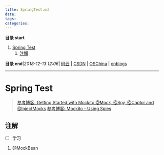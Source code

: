 ```yaml
---
title: SpringTest.md
date: 
tags: 
categories: 
---
```


**目录 start**
 
1. [Spring Test](#spring-test)
    1. [注解](#注解)

**目录 end**|_2018-12-13 12:06_| [码云](https://gitee.com/gin9) | [CSDN](http://blog.csdn.net/kcp606) | [OSChina](https://my.oschina.net/kcp1104) | [cnblogs](http://www.cnblogs.com/kuangcp)
****************************************
# Spring Test

> [参考博客: Getting Started with Mockito @Mock, @Spy, @Captor and @InjectMocks](https://www.baeldung.com/mockito-annotations?utm_source=tuicool&utm_medium=referral) 
> [参考博客: Mockito – Using Spies](https://www.baeldung.com/mockito-spy)

## 注解
- [ ] 学习
1. @MockBean 


